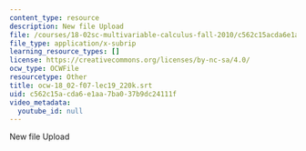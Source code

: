 ```yaml
---
content_type: resource
description: New file Upload
file: /courses/18-02sc-multivariable-calculus-fall-2010/c562c15acda6e1aa7ba037b9dc24111f_ocw-18_02-f07-lec19_220k.srt
file_type: application/x-subrip
learning_resource_types: []
license: https://creativecommons.org/licenses/by-nc-sa/4.0/
ocw_type: OCWFile
resourcetype: Other
title: ocw-18_02-f07-lec19_220k.srt
uid: c562c15a-cda6-e1aa-7ba0-37b9dc24111f
video_metadata:
  youtube_id: null
---
```

New file Upload